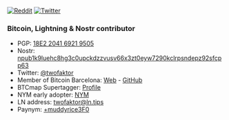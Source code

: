 [![Reddit](https://img.shields.io/badge/Reddit-%23FF4500.svg?logo=Reddit&logoColor=white)](https://reddit.com/user/twofaktor) [![Twitter](https://img.shields.io/badge/Twitter-%231DA1F2.svg?logo=Twitter&logoColor=white)](https://twitter.com/twofaktor) 
### Bitcoin, Lightning & Nostr contributor

* PGP: [18E2 2041 6921 9505](https://github.com/twofaktor.gpg)
* Nostr: [npub1k9luehc8hg3c0upckdzzvusv66x3zt0eyw7290kclrpsndepz92sfcpp63](https://snort.social/p/npub1k9luehc8hg3c0upckdzzvusv66x3zt0eyw7290kclrpsndepz92sfcpp63)
* Twitter: [@twofaktor](https://twitter.com/twofaktor)
* Member of Bitcoin Barcelona: [Web](https://bitcoinbarcelona.xyz) - [GitHub](https://github.com/BcnBitcoinOnly)
* BTCmap Supertagger: [Profile](https://btcmap.org/tagger/17175269)
* NYM early adopter: [NYM](https://github.com/nymtech/nym)
* LN address: [twofaktor@ln.tips](https://ln.tips/@twofaktor)
* Paynym: [+muddyrice3F0](https://paynym.is/+muddyrice3F0)
